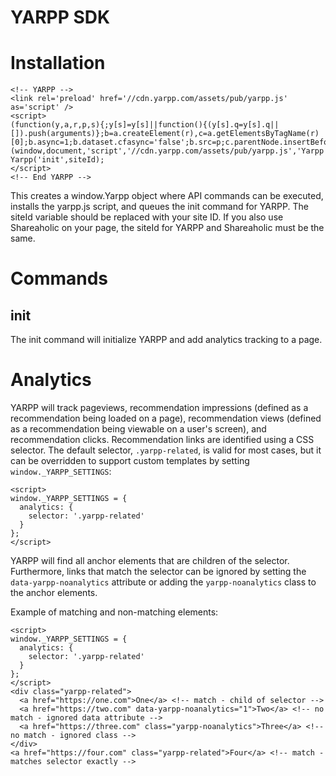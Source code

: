 YARPP SDK
=========

# Installation

```
<!-- YARPP -->
<link rel='preload' href='//cdn.yarpp.com/assets/pub/yarpp.js' as='script' />
<script>
(function(y,a,r,p,s){;y[s]=y[s]||function(){(y[s].q=y[s].q||[]).push(arguments)};b=a.createElement(r),c=a.getElementsByTagName(r)[0];b.async=1;b.dataset.cfasync='false';b.src=p;c.parentNode.insertBefore(b,c)})(window,document,'script','//cdn.yarpp.com/assets/pub/yarpp.js','Yarpp');
Yarpp('init',siteId);
</script>
<!-- End YARPP -->
```

This creates a window.Yarpp object where API commands can be executed, installs the yarpp.js
script, and queues the init command for YARPP. The siteId variable should be replaced with your
site ID. If you also use Shareaholic on your page, the siteId for YARPP and Shareaholic must be the
same.

# Commands

## init

The init command will initialize YARPP and add analytics tracking to a page.

# Analytics

YARPP will track pageviews, recommendation impressions (defined as a recommendation being loaded on
a page), recommendation views (defined as a recommendation being viewable on a user's screen), and
recommendation clicks. Recommendation links are identified using a CSS selector. The default
selector, `.yarpp-related`, is valid for most cases, but it can be overridden to support custom
templates by setting `window._YARPP_SETTINGS`:

```
<script>
window._YARPP_SETTINGS = {
  analytics: {
    selector: '.yarpp-related'
  }
};
</script>
```

YARPP will find all anchor elements that are children of the selector. Furthermore, links that match
the selector can be ignored by setting the `data-yarpp-noanalytics` attribute or adding the
`yarpp-noanalytics` class to the anchor elements.

Example of matching and non-matching elements:
```
<script>
window._YARPP_SETTINGS = {
  analytics: {
    selector: '.yarpp-related'
  }
};
</script>
<div class="yarpp-related">
  <a href="https://one.com">One</a> <!-- match - child of selector -->
  <a href="https://two.com" data-yarpp-noanalytics="1">Two</a> <!-- no match - ignored data attribute -->
  <a href="https://three.com" class="yarpp-noanalytics">Three</a> <!-- no match - ignored class -->
</div>
<a href="https://four.com" class="yarpp-related">Four</a> <!-- match - matches selector exactly -->
```
